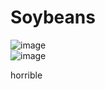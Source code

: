# Soybeans  
![image](https://github.com/papichoolo/Soybeans/assets/63441604/9528fb68-a3cc-4a94-9af7-590b5bbf49f4)  
![image](https://github.com/papichoolo/Soybeans/assets/63441604/624efd73-e01d-4251-8b0f-2da56c5f3abf)

horrible